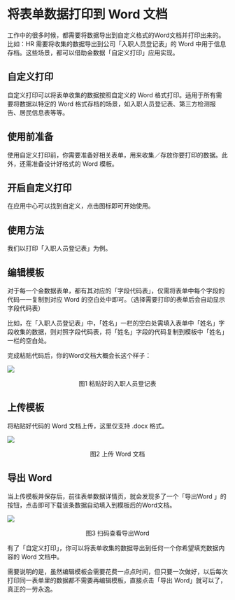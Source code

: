 # 将表单数据打印到 Word 文档

工作中的很多时候，都需要将数据导出到自定义格式的Word文档并打印出来的。比如：HR 需要将收集的数据导出到公司「入职人员登记表」的 Word 中用于信息存档。这些场景，都可以借助金数据「自定义打印」应用实现。

## 自定义打印

自定义打印可以将表单收集的数据按照自定义的 Word 格式打印。适用于所有需要将数据以特定的 Word 格式存档的场景，如入职人员登记表、第三方检测报告、居民信息表等等。

## 使用前准备

使用自定义打印前，你需要准备好相关表单，用来收集／存放你要打印的数据。此外，还需准备设计好格式的 Word 模板。

## 开启自定义打印

在应用中心可以找到自定义，点击图标即可开始使用。


## 使用方法

我们以打印「入职人员登记表」为例。

## 编辑模板

对于每一个金数据表单，都有其对应的「字段代码表」，仅需将表单中每个字段的代码一一复制到对应 Word 的空白处中即可。（选择需要打印的表单后会自动显示字段代码表）

比如，在「入职人员登记表」中，「姓名」一栏的空白处需填入表单中「姓名」字段收集的数据，则对照字段代码表，将「姓名」字段的代码复制到模板中「姓名」一栏的空白处。

完成粘贴代码后，你的Word文档大概会长这个样子：

![](https://ws1.sinaimg.cn/large/c25e83dbgy1flxyukb0dxj21eu1160zw.jpg)

<center>图1 粘贴好的入职人员登记表</center>

## 上传模板

将粘贴好代码的 Word 文档上传，这里仅支持 .docx 格式。

![](https://ws1.sinaimg.cn/large/c25e83dbgy1flxywjv12uj21hc099my0.jpg)

<center>图2 上传 Word 文档</center>

## 导出 Word

当上传模板并保存后，前往表单数据详情页，就会发现多了一个「导出Word 」的按钮，点击即可下载该条数据自动填入到模板后的Word文档。

![](https://ws1.sinaimg.cn/large/c25e83dbgy1flxyyd0cv8j207s07s0r5.jpg)

<center>图3 扫码查看导出Word</center>

有了「自定义打印」，你可以将表单收集的数据导出到任何一个你希望填充数据内容的 Word 文档中。

需要说明的是，虽然编辑模板会需要花费一点点时间，但只要一次做好，以后每次打印同一表单里的数据都不需要再编辑模板，直接点击「导出 Word」就可以了，真正的一劳永逸。
